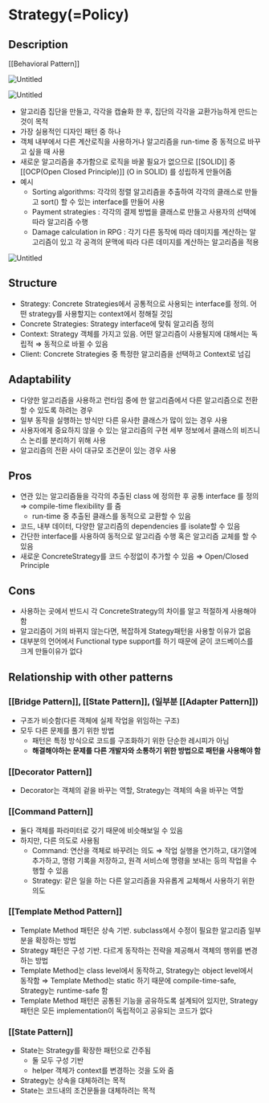 # Strategy(=Policy)

## Description

[[Behavioral Pattern]]

![Untitled](Untitled%2014.png)

![Untitled](Untitled%2015.png)

- 알고리즘 집단을 만들고, 각각을 캡슐화 한 후, 집단의 각각을 교환가능하게 만드는 것이 목적
- 가장 실용적인 디자인 패턴 중 하나
- 객체 내부에서 다른 계산로직을 사용하거나 알고리즘을 run-time 중 동적으로 바꾸고 싶을 때 사용
- 새로운 알고리즘을 추가함으로 로직을 바꿀 필요가 없으므로 [[SOLID]] 중 [[OCP(Open Closed Principle)]] (O in SOLID) 를 성립하게 만들어줌
- 예시
  - Sorting algorithms: 각각의 정렬 알고리즘을 추출하여 각각의 클래스로 만들고 sort() 할 수 있는 interface를 만들어 사용
  - Payment strategies : 각각의 결제 방법을 클래스로 만들고 사용자의 선택에 따라 알고리즘 수행
  - Damage calculation in RPG : 각기 다른 동작에 따라 데미지를 계산하는 알고리즘이 있고 각 공격의 문맥에 따라 다른 데미지를 계산하는 알고리즘을 적용

![Untitled](Untitled%2016.png)

## Structure

- Strategy: Concrete Strategies에서 공통적으로 사용되는 interface를 정의. 어떤 strategy를 사용할지는 context에서 정해질 것임
- Concrete Strategies: Strategy interface에 맞춰 알고리즘 정의
- Context: Strategy 객체를 가지고 있음. 어떤 알고리즘이 사용될지에 대해서는 독립적 ⇒ 동적으로 바뀔 수 있음
- Client: Concrete Strategies 중 특정한 알고리즘을 선택하고 Context로 넘김

## Adaptability

- 다양한 알고리즘을 사용하고 런타임 중에 한 알고리즘에서 다른 알고리즘으로 전환할 수 있도록 하려는 경우
- 일부 동작을 실행하는 방식만 다른 유사한 클래스가 많이 있는 경우 사용
- 사용자에게 중요하지 않을 수 있는 알고리즘의 구현 세부 정보에서 클래스의 비즈니스 논리를 분리하기 위해 사용
- 알고리즘의  전환 사이 대규모 조건문이 있는 경우 사용

## Pros

- 연관 있는 알고리즘들을 각각의 추출된 class 에 정의한 후 공통 interface 를 정의 ⇒ compile-time flexibility 를 줌
  - run-time 중 추출된 클래스를 동적으로 교환할 수 있음
- 코드, 내부 데이터, 다양한 알고리즘의 dependencies 를 isolate할 수 있음
- 간단한 interface를 사용하여 동적으로 알고리즘 수행 혹은 알고리즘 교체를 할 수 있음
- 새로운 ConcreteStrategy를 코드 수정없이 추가할 수 있음 ⇒ Open/Closed Principle

## Cons

- 사용하는 곳에서 반드시 각 ConcreteStrategy의 차이를 알고 적절하게 사용해야 함
- 알고리즘이 거의 바뀌지 않는다면, 복잡하게 Stategy패턴을 사용할 이유가 없음
- 대부분의 언어에서 Functional type support를 하기 때문에 굳이 코드베이스를 크게 만들이유가 없다

## Relationship with other patterns

### [[Bridge Pattern]], [[State Pattern]], (일부분 [[Adapter Pattern]])

- 구조가 비슷함(다른 객체에 실제 작업을 위임하는 구조)
- 모두 다른 문제를 풀기 위한 방법
  - 패턴은 특정 방식으로 코드를 구조화하기 위한 단순한 레시피가 아님
  - **해결해야하는 문제를 다른 개발자와 소통하기 위한 방법으로 패턴을 사용해야 함**

### [[Decorator Pattern]]

- Decorator는 객체의 겉을 바꾸는 역할, Strategy는 객체의 속을 바꾸는 역할

### [[Command Pattern]]

- 둘다 객체를 파라미터로 갖기 때문에 비슷해보일 수 있음
- 하지만, 다른 의도로 사용됨
  - Command: 연산을 객체로 바꾸려는 의도 ⇒ 작업 실행을 연기하고, 대기열에 추가하고, 명령 기록을 저장하고, 원격 서비스에 명령을 보내는 등의 작업을 수행할 수 있음
  - Strategy:  같은 일을 하는 다른 알고리즘을 자유롭게 교체해서 사용하기 위한 의도

### [[Template Method Pattern]]

- Template Method 패턴은 상속 기반. subclass에서 수정이 필요한 알고리즘 일부분을 확장하는 방법
- Strategy 패턴은 구성 기반. 다르게 동작하는 전략을 제공해서 객체의 행위를 변경하는 방법
- Template Method는 class level에서 동작하고, Strategy는 object level에서 동작함 ⇒ Template Method는 static 하기 때문에 compile-time-safe, Strategy는 runtime-safe 함
- Template Method 패턴은 공통된 기능을 공유하도록 설계되어 있지만, Strategy 패턴은 모든 implementation이 독립적이고 공유되는 코드가 없다

### [[State Pattern]]

- State는 Strategy를 확장한 패턴으로 간주됨
  - 둘 모두 구성 기반
  - helper 객체가 context를 변경하는 것을 도와 줌
- Strategy는 상속을 대체하려는 목적
- State는 코드내의 조건문들을 대체하려는 목적
